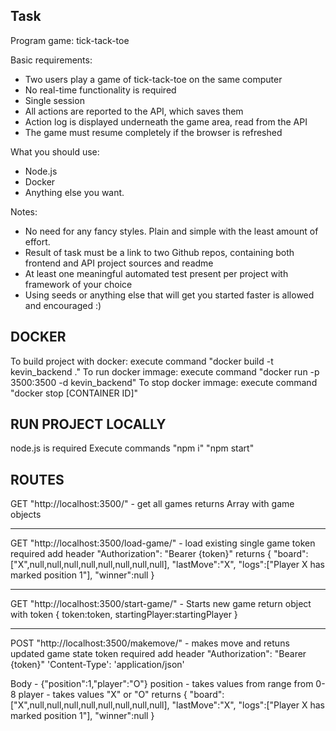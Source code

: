 ## Task

Program game: tick-tack-toe

Basic requirements: 

* Two users play a game of tick-tack-toe on the same computer 
* No real-time functionality is required 
* Single session 
* All actions are reported to the API, which saves them 
* Action log is displayed underneath the game area, read from the API 
* The game must resume completely if the browser is refreshed

What you should use: 
* Node.js
* Docker 
* Anything else you want.

Notes: 
- No need for any fancy styles. Plain and simple with the least amount of effort.
- Result of task must be a link to two Github repos, containing both frontend and API project sources and readme 
- At least one meaningful automated test present per project with framework of your choice
- Using seeds or anything else that will get you started faster is allowed and encouraged :)

## DOCKER

To build project with docker:
execute command "docker build -t kevin_backend ."
To run docker immage:
execute command "docker run -p 3500:3500 -d kevin_backend"
To stop docker immage:
execute command "docker stop [CONTAINER ID]"

## RUN PROJECT LOCALLY
node.js is required
Execute commands
"npm i"
"npm start"

## ROUTES

GET "http://localhost:3500/" - get all games returns Array with game objects

---

GET "http://localhost:3500/load-game/" - load existing single game
token required add header "Authorization": "Bearer {token}"
returns
{
"board":["X",null,null,null,null,null,null,null,null],
"lastMove":"X",
"logs":["Player X has marked position 1"],
"winner":null
}

---

GET "http://localhost:3500/start-game/" - Starts new game return object with token
{
token:token,
startingPlayer:startingPlayer
}

---

POST "http://localhost:3500/makemove/" - makes move and retuns updated game state
token required add header "Authorization": "Bearer {token}"
'Content-Type': 'application/json'

Body - {"position":1,"player":"O"}
position - takes values from range from 0-8
player - takes values "X" or "O"
returns
{
"board":["X",null,null,null,null,null,null,null,null],
"lastMove":"X",
"logs":["Player X has marked position 1"],
"winner":null
}